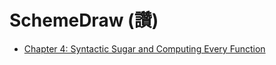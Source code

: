 # SchemeDraw (讚)

* [Chapter 4: Syntactic Sugar and Computing Every Function](https://notebooks.githubusercontent.com/view/ipynb?azure_maps_enabled=false&browser=chrome&color_mode=auto&commit=7df32b5190b174e640a9d38669448f280fd06b8e&device=unknown&enc_url=68747470733a2f2f7261772e67697468756275736572636f6e74656e742e636f6d2f626f617a626b2f746373636f64652f376466333262353139306231373465363430613964333836363934343866323830666430366238652f436861705f30345f53796e7461637469635f53756761722e6970796e62&enterprise_enabled=false&logged_in=false&nwo=boazbk%2Ftcscode&path=Chap_04_Syntactic_Sugar.ipynb&platform=android&repository_id=165749672&repository_type=Repository&version=102)
